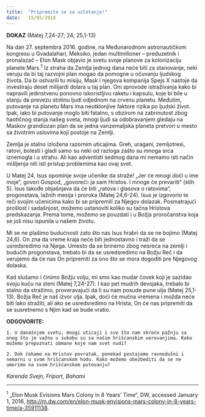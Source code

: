 ```yaml
---
title:  "Pripremite se za uzletanje!"
date:   15/05/2018
---
```


**DOKAZ** (Matej 7,24-27; 24; 25,1-13)

Na dan 27. septembra 2016. godine, na Međunarodnom astronautičkom kongresu u Gvadalahari, Meksiko, jedan multimilioner – preduzetnik i pronalazač – Elon Mask objavio je svetu svoje planove za kolonizaciju planete Mars.<sup>1</sup> Iz straha da Zemlja jednog dana neće biti za stanovanje, neki veruju da bi taj razvojni plan mogao da pomogne u očuvanju ljudskog života. Da bi ostvarili tu misiju, Mask i njegova kompanija Spejs X nastoje da investiraju deset milijardi dolara u taj plan. Oni sprovode istraživanja kako bi napravili jedinstvenu ponovno iskoristljivu raketu i kapsulu, koje bi bile u stanju da prevezu stotinu ljudi odjednom na crvenu planetu. Međutim, putovanje na planetu Mars ima neotklonjive faktore rizika po ljudski život. Ipak, iako bi putovanje moglo biti fatalno, s obzirom na zabrinutost zbog haotičnog stanja našeg sveta, mnogi ljudi sa odobravanjem gledaju na Maskov grandiozan plan da se jedna vanzemaljska planeta pretvori u mesto sa životnim uslovima koji postoje na Zemlji.

Zemlja je stalno izložena razornim uticajima. Greh, uragani, zemljotresi, ratovi, bolesti i gladi samo su neki od razloga zašto su mnoga srca iznemogla i u strahu. Ali kao adventisti sedmog dana mi nemamo isti način mišljenja niti isti pristup problemima kao ovaj svet.

U Matej 24, Isus opominje svoje učenike da straže! „Jer će mnogi doći u ime moje“, govori Gospod, „govoreći: ja sam Hristos. I mnoge će prevariti“ (stih 5). Isus takođe objašnjava da će biti „ratova i glasova o ratovima“, progonstava, lažnih mesija i proroka (Matej 24,6-24). Isus je izgovorio te reči svojim učenicima kako bi se pripremili za Njegov dolazak. Posmatrajući prošlost i sadašnjost, možemo ustanoviti koliko su tačna Hristova predskazanja. Prema tome, možemo se pouzdati i u Božja proročanstva koja se još nisu ispunila u našem životu.

Mi se ne plašimo budućnosti zato što nas Isus hrabri da se ne bojimo (Matej 24,6). On zna da vreme kraja neće biti jednostavno i traži da se usredsredimo na Njega. Umesto da se brinemo zbog nesreća na zemlji i budućih progonstava, trebalo bi da se usredsredimo na Božju Reč i da verujemo da će nas On pripremiti za ono što se mora dogoditi pre Njegovog dolaska.

Kad slušamo i činimo Božju volju, mi smo kao mudar čovek koji je sazidao svoju kuću na steni (Matej 7,24-27). I kao pet mudrih devojaka, trebalo bi stalno da stražimo, proveravajući da li su nam posude pune ulja (Matej 25,1-13). Božja Reč je naš izvor ulja. Ipak, doći će mučna vremena i možda neće biti lako stražiti, ali ako se usredsredimo na Hrista, On će nas pripremiti da se susretnemo s Njim kad se bude vratio.

**ODGOVORITE:**

`1. U današnjem svetu, mnogi uticaji i sve što nam skreće pažnju sa onog što je važno u sukobu su sa našim hrišćanskim verovanjima. Kako možemo prepoznati obmane koje nam svet nudi?`

`2. Dok čekamo na Hristov povratak, ponekad postajemo ravnodušni i nemarni u svom hrišćanskom hodu. Kako možemo obezbediti da se ne umorimo na svom hrišćanskom putovanju?`

*Karenda Svejn, Friport, Bahami*
__________

<sup>1</sup> „Elon Musk Evisions Mars Colony in 8 Years’ Time“, DW, accessed January 1, 2016, http://m.dw.com/en/elon-musk-envisions-mars-colony-in-8-years-time/a-35911138.
